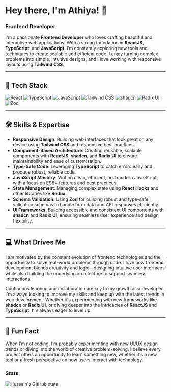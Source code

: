 # Hey there, I'm Athiya! 👋

### Frontend Developer

I'm a passionate **Frontend Developer** who loves crafting beautiful and interactive web applications. With a strong foundation in **ReactJS**, **TypeScript**, and **JavaScript**, I’m constantly exploring new tools and techniques to create scalable and efficient code. I enjoy turning complex problems into simple, intuitive designs, and I love working with responsive layouts using **Tailwind CSS**.

---

## 🚀 Tech Stack

![React](https://img.shields.io/badge/-ReactJS-61DAFB?logo=react&logoColor=black&style=for-the-badge)
![TypeScript](https://img.shields.io/badge/-TypeScript-3178C6?logo=typescript&logoColor=white&style=for-the-badge)
![JavaScript](https://img.shields.io/badge/-JavaScript-F7DF1E?logo=javascript&logoColor=black&style=for-the-badge)
![Tailwind CSS](https://img.shields.io/badge/-Tailwind%20CSS-38B2AC?logo=tailwind-css&logoColor=white&style=for-the-badge)
![shadcn](https://img.shields.io/badge/-shadcn-000000?logo=tailwind-css&logoColor=white&style=for-the-badge)
![Radix UI](https://img.shields.io/badge/-Radix%20UI-DB7093?logo=radix&logoColor=white&style=for-the-badge)
![Zod](https://img.shields.io/badge/zod-%233068b7.svg?style=for-the-badge&logo=zod&logoColor=white)

---

## 🛠️ Skills & Expertise

- **Responsive Design**: Building web interfaces that look great on any device using **Tailwind CSS** and responsive best practices.
- **Component-Based Architecture**: Creating reusable, scalable components with **ReactJS**, **shadcn**, and **Radix UI** to ensure maintainability and ease of customization.
- **Type-Safe Code**: Leveraging **TypeScript** to catch errors early and produce robust, reliable code.
- **JavaScript Mastery**: Writing clean, efficient, and modern JavaScript, with a focus on ES6+ features and best practices.
- **State Management**: Managing complex state using **React Hooks** and other libraries like **Redux**.
- **Schema Validation**: Using **Zod** for building robust and type-safe validation schemas to handle form data and API responses efficiently.
- **UI Frameworks**: Building accessible and consistent UI components with **shadcn** and **Radix UI**, ensuring seamless user experience and design flexibility.

---

## 💻 What Drives Me

I am motivated by the constant evolution of frontend technologies and the opportunity to solve real-world problems through code. I love how frontend development blends creativity and logic—designing intuitive user interfaces while also building the underlying architecture to support seamless interactions.

Continuous learning and collaboration are key to my growth as a developer. I'm always looking to improve my skills and keep up with the latest trends in web development. Whether it's experimenting with new frameworks like **shadcn** or **Radix UI**, or diving deeper into the intricacies of **ReactJS** and **TypeScript**, I'm always eager to level up.

---

## 🌟 Fun Fact

When I’m not coding, I’m probably experimenting with new UI/UX design trends or diving into the world of creative problem-solving. I believe every project offers an opportunity to learn something new, whether it's a new tool or a fresh perspective on how users interact with technology.




### Stats


<div style="display: flex;"> 
  <img src="https://github-readme-stats-psi-two-98.vercel.app/api?username=ShaikAthiyaBegum&theme=ambient_gradient&show_icons=true&include_all_commits=true" alt="Hussain's GitHub stats" />
</div>
